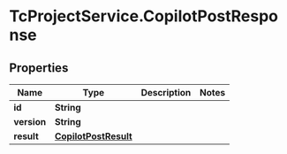 # TcProjectService.CopilotPostResponse

## Properties
Name | Type | Description | Notes
------------ | ------------- | ------------- | -------------
**id** | **String** |  | 
**version** | **String** |  | 
**result** | [**CopilotPostResult**](CopilotPostResult.md) |  | 


